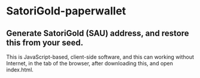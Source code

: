 # SatoriGold-paperwallet

## Generate SatoriGold (SAU) address, and restore this from your seed.
This is JavaScript-based, client-side software,
and this can working without Internet,
in the tab of the browser, after downloading this, and open index.html.